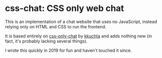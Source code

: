 # css-chat: CSS only web chat

This is an implementation of a chat website that uses no JavaScript, instead
relying only on HTML and CSS to run the frontend.
 
It is based entirely on
[css-only-chat](https://github.com/kkuchta/css-only-chat) by
[kkuchta](https://github.com/kkuchta) and adds nothing new (in fact, it's
probably lacking several things).

I wrote this quickly in 2019 for fun and haven't touched it since.

